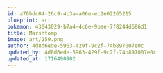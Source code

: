 ```yaml
---
id: a70bdc04-26c9-4c3a-a06e-ec2e02265215
blueprint: art
pokemon: 43043029-b7a4-4c6e-9bae-7f8244d686d1
title: Marshtomp
image: art/259.png
author: 4d8d6ede-5963-429f-9c2f-74b897007e0c
updated_by: 4d8d6ede-5963-429f-9c2f-74b897007e0c
updated_at: 1716490902
---
```

